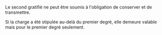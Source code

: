 Le second gratifié ne peut être soumis à l'obligation de conserver et de transmettre.

Si la charge a été stipulée au-delà du premier degré, elle demeure valable mais pour le premier degré seulement.
